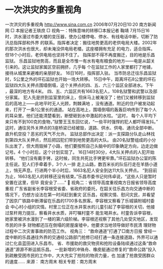 # 一次洪灾的多重视角

一次洪灾的多重视角
http://www.sina.com.cn 2006年07月20日10:20 南方新闻网
□ 本报记者王轶庶
□
视角一：特殊意味的转移□本报记者 鞠靖
7月15日16时，洪水漫过市委大楼的变压器，使办公楼停电、停水、有线电话中断，切断了防汛总指挥部和外界 的联系。指挥者决定：搬往地势更高的老供电局大楼。2002年的那次洪水也很大，却未淹没供电局老楼。这座楼拥有充足 的电力，适合指挥。
但18个小时后，老供电局也坚持不住了。
指挥部不得不再度搬迁，目的地是乐昌监狱。
乐昌监狱地势高，而且是全市惟一有水有电有粮食的地方——电是从韶关引来的。这让监狱家属区空前拥挤，几乎每 个在监狱工作的人家里都打了地铺，接待从城里来避难的亲朋好友。
16日16时，指挥部入驻。
当市防总迁往乐昌监狱时，5公里之外的坪石监狱也开始一场大转移。
15日中午，距离坪石8公里的坪石监狱四大队关押点围墙倒塌，这个关押点的四、五、六三个监区全部进水。下午 ，最深的地方有4米。
四、五、六监区共有1663名犯人，108名狱警和武警以及部分家属。
犯人先是挤到监室里的床上，但床马上被淹没了；他们又被转移到监狱后的高地上——此地平时无人光顾，荆棘满地 ，没有通道。附近的住户被发动起来，打开了一条1公里长的通道。
站在高地上，围墙倒塌的轰轰巨响传到了每个人的耳朵里。他们还能清楚看到，断壁砸到水中激起的水柱。“这时， 每个人平均下来只有不到100克的食物，”狱警王玉东回忆说，“一些平时强悍的犯人都吓得发抖。”
这时，通往另外关押点的3座桥梁已经被毁，道路、供水、供电、通讯全部中断。直升机空投？恶劣的天气不允许。
监狱总部作出决定：派一支探路分队走山林找到第四大队关押点，然后把囚犯们带到地势更高的大队。
由20名狱警组成的小分队出发了，但大雨毁掉了小路，他们要按照自己头脑中的印象确定方向，边走边做记号。4 个小时后，这个计划实现了。
16日14时30分，4大队关押点的人犯开始转移。
“他们没有戴手铐，这时候，同生共死比手铐更牢靠。”坪石监狱办公室的陈主任说。犯人们手牵着手，3个人一排 走上山路，数百米长的队伍行走在羊肠小道上，悄无声息。行进两个半小时后，1663名犯人安全到达11大队关押点。
“到目前为止，1663名犯人的转移还没有结束。”乐昌市委书记何伟卓说，“这些人只是暂时安置在这里，但毕 竟安全了……”

视角二：省领导高度重视南方日报省领导高度重视
广东省副省长李容根受省委、省政府的委托，在韶关往乐昌方向交通中断的情况下，仍想方设法在第一时间赶到重灾 区乐昌，视察灾情、慰问灾民，并看望了因京广铁路中断滞留在乐昌的1700多名旅客。李容根又察看了乐城镇附城村委会 中心村小组的灾情。村里三位正在水井泵水的儿童引起了李容根的关切，他接过泵杆用力提压，察看井水水质，并叮嘱村童不 能生喝井水。村童告诉李容根，她家里被洪水漫到了一楼的第六级阶梯。李容根还视察了其他几处受灾地区，发现市民的许多 财物都还压在倒塌的房屋废墟中，他要求当地领导做好市民清
理财物过程中二次灾害事故的防范工作。
视角三： “救命通道”打通了□南方日报
曾经一度中断的乐昌通往外界的交通经公路部门抢修已经打通一条连接道路，外界可以通过仁化县蓝田进入乐昌市。 省、市援助的救灾物资和抢险设备陆续通过这条“救命通道”源源不断运抵乐昌。
一批新增的冲锋舟、橡皮艇通过修复的“救命公路”投入到疏散受困市民的工作中，大大充实了抢险的物资力量，也 加速了抢救受困群众的速度…… 来源：
南方周末
相关专题：南方周末 

